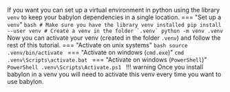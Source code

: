 If you want you can set up a virtual environment in python using the library `venv` to keep your babylon dependencies in a single location.
=== "Set up a `venv`"
    ```bash
    # Make sure you have the library venv installed
    pip install --user venv
    # Create a venv in the folder `.venv`
    python -m venv .venv
    ```
Now you can activate your venv (created in the folder `.venv`) and follow the rest of this tutorial.
=== "Activate on unix systems"
    ```bash
    source .venv/bin/activate
    ```
=== "Activate on windows (`cmd.exe`)"
    ```cmd
    .venv\Scripts\activate.bat
    ```
=== "Activate on windows (`PowerShell`)"
    ```PowerShell
    .venv\Scripts\Activate.ps1
    ```
!!! warning
    Once you install babylon in a venv you will need to activate this venv every time you want to use babylon.